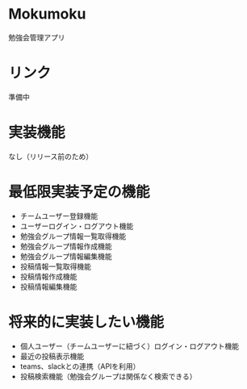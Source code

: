 # Mokumoku
勉強会管理アプリ

# リンク
準備中

# 実装機能
なし（リリース前のため）

# 最低限実装予定の機能
* チームユーザー登録機能
* ユーザーログイン・ログアウト機能
* 勉強会グループ情報一覧取得機能
* 勉強会グループ情報作成機能
* 勉強会グループ情報編集機能
* 投稿情報一覧取得機能
* 投稿情報作成機能
* 投稿情報編集機能

# 将来的に実装したい機能
* 個人ユーザー（チームユーザーに紐づく）ログイン・ログアウト機能
* 最近の投稿表示機能
* teams、slackとの連携（APIを利用）
* 投稿検索機能（勉強会グループは関係なく検索できる）